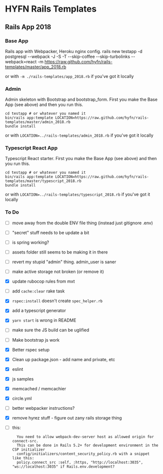 # HYFN Rails Templates

## Rails App 2018

### Base App

Rails app with Webpacker, Heroku nginx config.
    rails new testapp -d postgresql --webpack -J -S -T --skip-coffee --skip-turbolinks --webpack=react -m https://raw.github.com/hyfn/rails-templates/master/app_2018.rb

or with `-m ./rails-templates/app_2018.rb` if you've got it locally

### Admin

Admin skeleton with Bootstrap and bootstrap_form. First you make the Base App (see above) and then you run this.

    cd testapp # or whatever you named it
    bin/rails app:template LOCATION=https://raw.github.com/hyfn/rails-templates/master/admin_2018.rb
    bundle install

or with `LOCATION=../rails-templates/admin_2018.rb` if you've got it locally

### Typescript React App

Typescript React starter. First you make the Base App (see above) and then you run this.

    cd testapp # or whatever you named it
    bin/rails app:template LOCATION=https://raw.github.com/hyfn/rails-templates/master/typescript_2018.rb
    bundle install

or with `LOCATION=../rails-templates/typescript_2018.rb` if you've got it locally

### To Do
- [ ] move away from the double ENV file thing (instead just gitignore .env)
- [ ] "secret" stuff needs to be update a bit
- [ ] is spring working?
- [ ] assets folder still seems to be making it in there
- [ ] revert my stupid "admin" thing. admin_user is saner
- [ ] make active storage not broken (or remove it)
- [x] update rubocop rules from mxt
- [ ] add `cache:clear` rake task
- [x] `rspec:install` doesn't create `spec_helper.rb`
- [x] add a typescript generator
- [x] `yarn start` is wrong in README
- [ ] make sure the JS build can be uglified
- [ ] Make bootstrap js work
- [x] Better rspec setup
- [x] Clean up package.json - add name and private, etc
- [x] eslint
- [x] js samples
- [x] memcached / memcachier
- [x] circle.yml
- [ ] better webpacker instructions?
- [x] remove hyrez stuff - figure out zany rails storage thing
- [ ] this:

        You need to allow webpack-dev-server host as allowed origin for connect-src.
        This can be done in Rails 5.2+ for development environment in the CSP initializer
        config/initializers/content_security_policy.rb with a snippet like this:
        policy.connect_src :self, :https, "http://localhost:3035", "ws://localhost:3035" if Rails.env.development?
